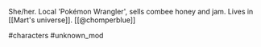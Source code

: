 She/her. Local 'Pokémon Wrangler', sells combee honey and jam. Lives in [[Mart's universe]]. [[@chomperblue]]

#characters #unknown_mod 